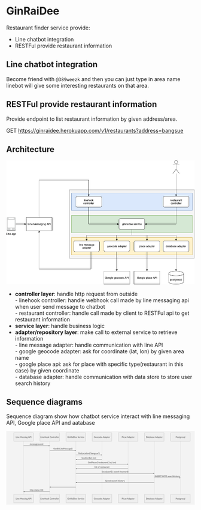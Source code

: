 # GinRaiDee  
  
Restaurant finder service provide:  
  
 - Line chatbot integration  
 - RESTFul provide restaurant information  
  
## Line chatbot integration  
  
Become friend with `@389weezk` and then you can just type in area name linebot will give some interesting restaurants on that area.  
  
## RESTFul provide restaurant information  
  
Provide endpoint to list restaurant information by given address/area.  
  
 GET https://ginraidee.herokuapp.com/v1/restaurants?address=bangsue  
## Architecture  
  
![enter image description here](https://raw.githubusercontent.com/tsongpon/ginraidee/master/diagram/architecture.png)  
  
- **controller layer**: handle http request from outside  
      - linehook controller: handle webhook call made by line messaging api when user send message to chatbot  
      - restaurant controller: handle call  made by client to RESTFul api to get restaurant information   
- **service layer**: handle business logic  
- **adapter/repository layer**: make call to external service to retrieve information  
      - line message adapter: handle communication with line API  
      - google geocode adapter: ask for coordinate (lat, lon) by given area name  
      - google place api: ask for place with specific type(restaurant in this case) by   given coordinate  
      - database adapter: handle communication with data store to store user search history  
  
## Sequence diagrams  
  
Sequence diagram show how chatbot service interact with line messaging API, Google place API and aatabase  
  
![enter image description here](https://raw.githubusercontent.com/tsongpon/ginraidee/master/diagram/sequence.png)